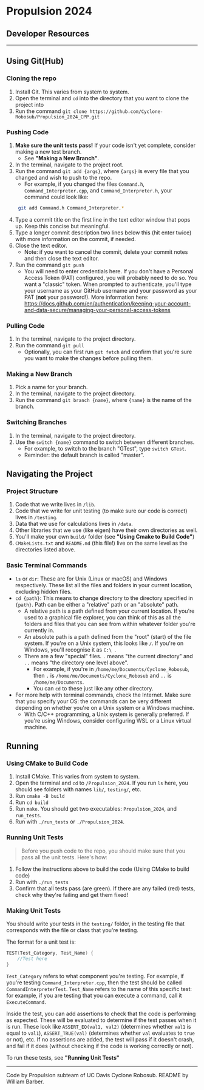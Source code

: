 # Propulsion 2024

## Developer Resources

---

## Using Git(Hub)

### Cloning the repo
1. Install Git. This varies from system to system.
2. Open the terminal and `cd` into the directory that you want to clone the project into
3. Run the command `git clone https://github.com/Cyclone-Robosub/Propulsion_2024_CPP.git`

### Pushing Code
1. **Make sure the unit tests pass!** If your code isn't yet complete, consider making a new test branch.
    - See **"Making a New Branch"**.
2. In the terminal, navigate to the project root.
3. Run the command `git add {args}`, where `{args}` is every file that you changed and wish to push to the repo.
    - For example, if you changed the files `Command.h`, `Command_Interpreter.cpp`, and `Command_Interpreter.h`, your
   command could look like:
   ```bash
    git add Command.h Command_Interpreter.* 
   ```
4. Type a commit title on the first line in the text editor window that pops up. Keep this concise but meaningful.
5. Type a longer commit description two lines below this (hit enter twice) with more information on the commit, if needed.
6. Close the text editor.
   - Note: if you want to cancel the commit, delete your commit notes and then close the text editor.
7. Run the command `git push`
   - You will need to enter credentials here. If you don't have a Personal Access Token (PAT) configured, you will probably
   need to do so. You want a "classic" token. When prompted to authenticate, you'll type your username as your GitHub
   username and your password as your PAT (**not** your password!). More information here:
   https://docs.github.com/en/authentication/keeping-your-account-and-data-secure/managing-your-personal-access-tokens

### Pulling Code
1. In the terminal, navigate to the project directory.
2. Run the command `git pull`
   - Optionally, you can first run `git fetch` and confirm that you're sure you want to make the changes before pulling them.

### Making a New Branch
1. Pick a name for your branch.
2. In the terminal, navigate to the project directory.
3. Run the command `git branch {name}`, where `{name}` is the name of the branch.

### Switching Branches
1. In the terminal, navigate to the project directory.
2. Use the `switch {name}` command to switch between different branches.
   - For example, to switch to the branch "GTest", type `switch GTest`. 
   - Reminder: the default branch is called "master".

## Navigating the Project

### Project Structure
1. Code that we write lives in `/lib`.
2. Code that we write for unit testing (to make sure our code is correct) lives in `/testing`.
3. Data that we use for calculations lives in `/data`.
4. Other libraries that we use (like eigen) have their own directories as well.
5. You'll make your own `build/` folder (see **"Using Cmake to Build Code"**)
6. `CMakeLists.txt` and `README.md` (this file!) live on the same level as the directories listed above.

### Basic Terminal Commands
- `ls` or `dir`: These are for Unix (Linux or macOS) and Windows respectively. These list all the files and folders in 
your current location, excluding hidden files.
- `cd {path}`: This means to **c**hange **d**irectory to the directory specified in `{path}`. Path can be either a 
"relative" path or an "absolute" path.
  - A relative path is a path defined from your current location. If you're used to a graphical file explorer, you can
  think of this as all the folders and files that you can see from within whatever folder you're currently in.
  - An absolute path is a path defined from the "root" (start) of the file system. If you're on a Unix system, this
  looks like `/`. If you're on Windows, you'll recognise it as `C:\ `.
  - There are a few "special" files. `.` means "the current directory" and `..` means "the directory one level above".
    - For example, if you're in `/home/me/Documents/Cyclone_Robosub`, then `.` is  `/home/me/Documents/Cyclone_Robosub`
    and `..` is `/home/me/Documents`.
    - You can `cd` to these just like any other directory.
- For more help with terminal commands, check the Internet. Make sure that you specify your OS: the commands can be very
different depending on whether you're on a Unix system or a Windows machine.
  - With C/C++ programming, a Unix system is generally preferred. If you're using Windows, consider configuring WSL or a
  Linux virtual machine.

## Running 

### Using CMake to Build Code

1. Install CMake. This varies from system to system.
2. Open the terminal and `cd` to `/Propulsion_2024`. If you run `ls` here, you should see folders with names `lib/`, `testing/`, etc.
3. Run `cmake -B build`
4. Run `cd build`
5. Run `make`. You should get two executables: `Propulsion_2024`, and `run_tests`.
6. Run with `./run_tests` or `./Propulsion_2024`.

### Running Unit Tests
> Before you push code to the repo, you should make sure that you pass all the unit tests. Here's how:
1. Follow the instructions above to build the code (Using CMake to build code)
2. Run with `./run_tests`
3. Confirm that all tests pass (are green). If there are any failed (red) tests, check why they're failing and get them fixed!

### Making Unit Tests
You should write your tests in the `testing/` folder, in the testing file that corresponds with the file or class that
you're testing.

The format for a unit test is:
```C++
TEST(Test_Category, Test_Name) {
    //Test here
}
```
`Test_Category` refers to what component you're testing. For example, if you're testing `Command_Interpreter.cpp`, then
the test should be called `CommandInterpreterTest`. `Test_Name` refers to the name of this specific test: for example, if
you are testing that you can execute a command, call it `ExecuteCommand`.

Inside the test, you can add assertions to check that the code is performing as expected. These will be evaluated to determine
if the test passes when it is run. These look like `ASSERT_EQ(val1, val2)` (determines whether `val1` is equal to `val1`),
`ASSERT_TRUE(val)` (determines whether `val` evaluates to `true` or not), etc. If no assertions are added, the test will
pass if it doesn't crash, and fail if it does (without checking if the code is working correctly or not).

To run these tests, see **"Running Unit Tests"**

---

Code by Propulsion subteam of UC Davis Cyclone Robosub. README by William Barber.
